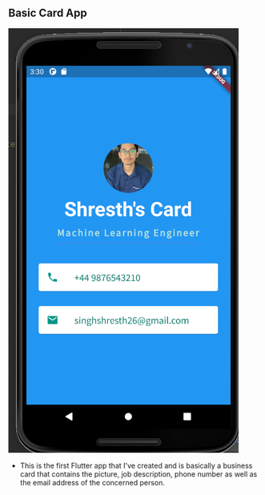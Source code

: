 ## Basic Card App

![](./Card.png)


* This is the first Flutter app that I've created and is basically a business card that contains the picture, job description, phone number as well as the email address of the concerned person.
